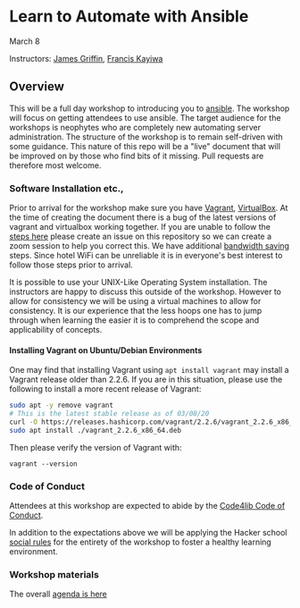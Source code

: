 # Learn to Automate with Ansible

March 8

Instructors: [James Griffin](https://github.com/jrgriffiniii), [Francis Kayiwa](https://github.com/kayiwa)

## Overview

This will be a full day workshop to introducing you to [ansible](https://ansible.com). The workshop will focus on getting attendees to use ansible. The target audience for the workshops is neophytes who are completely new automating server administration. The structure of the workshop is to remain self-driven with some guidance. This nature of this repo will be a "live" document that will be improved on by those who find bits of it missing. Pull requests are therefore most welcome.

### Software Installation etc.,

Prior to arrival for the workshop make sure you have [Vagrant](https://vagrantup.com), [VirtualBox](https://virtualbox.org). At the time of creating the document there is a bug of the latest versions of vagrant and virtualbox working together. If you are unable to follow the [steps here](https://github.com/oracle/vagrant-boxes/issues/178) please create an issue on this repository so we can create a zoom session to help you correct this. We have additional [bandwidth saving](workshop_intro.md) steps. Since hotel WiFi can be unreliable it is in everyone's best interest to follow those steps prior to arrival.

It is possible to use your UNIX-Like Operating System installation. The instructors are happy to discuss this outside of the workshop. However to allow for consistency we will be using a virtual machines to allow for consistency. It is our experience that the less hoops one has to jump through when learning the easier it is to comprehend the scope and applicability of concepts. 

#### Installing Vagrant on Ubuntu/Debian Environments

One may find that installing Vagrant using `apt install vagrant` may install a Vagrant release older than 2.2.6. If you are in this situation, please use the following to install a more recent release of Vagrant:

```bash
sudo apt -y remove vagrant
# This is the latest stable release as of 03/08/20
curl -O https://releases.hashicorp.com/vagrant/2.2.6/vagrant_2.2.6_x86_64.deb
sudo apt install ./vagrant_2.2.6_x86_64.deb
```

Then please verify the version of Vagrant with:

```
vagrant --version
```

### Code of Conduct

Attendees at this workshop are expected to abide by the [Code4lib Code of Conduct](https://2020.code4lib.org/conduct/).

In addition to the expectations above we will be applying the Hacker school [social rules](https://www.recurse.com/manual#sub-sec-social-rules) for the entirety of the workshop to foster a healthy learning environment.

### Workshop materials

The overall [agenda is here](AGENDA.md)

